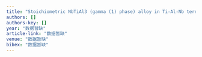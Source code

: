```yaml
---
title: "Stoichiometric NbTiAl3 (gamma (1) phase) alloy in Ti-Al-Nb ternary system"
authors: []
authors-key: []
year: "数据暂缺"
article-link: "数据暂缺"
venue: "数据暂缺"
bibex: "数据暂缺"
---
```

